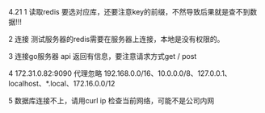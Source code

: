 
4.21
1 读取redis 要选对应库，还要注意key的前缀，不然导致后果就是查不到数据!!!

2 连接 测试服务器的redis需要在服务器上连接，本地是没有权限的。

3 连接go服务器 api 返回有信息，要注意请求方式get / post

4  172.31.0.82:9090 代理忽略 192.168.0.0/16、10.0.0.0/8、127.0.0.1、localhost、*.local、172.16.0.0/12 

5 数据库连接不上，请用curl ip 检查当前网络，可能不是公司内网
